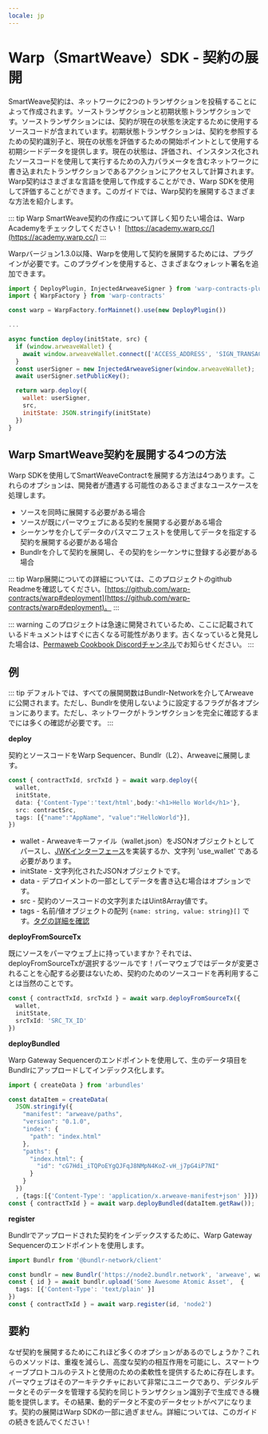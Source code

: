 ```yaml
---
locale: jp
---
```

# Warp（SmartWeave）SDK - 契約の展開

SmartWeave契約は、ネットワークに2つのトランザクションを投稿することによって作成されます。ソーストランザクションと初期状態トランザクションです。ソーストランザクションには、契約が現在の状態を決定するために使用するソースコードが含まれています。初期状態トランザクションは、契約を参照するための契約識別子と、現在の状態を評価するための開始ポイントとして使用する初期シードデータを提供します。現在の状態は、評価され、インスタンス化されたソースコードを使用して実行するための入力パラメータを含むネットワークに書き込まれたトランザクションであるアクションにアクセスして計算されます。Warp契約はさまざまな言語を使用して作成することができ、Warp SDKを使用して評価することができます。このガイドでは、Warp契約を展開するさまざまな方法を紹介します。

::: tip
Warp SmartWeave契約の作成について詳しく知りたい場合は、Warp Academyをチェックしてください！ [https://academy.warp.cc/](https://academy.warp.cc/)
:::

Warpバージョン1.3.0以降、Warpを使用して契約を展開するためには、プラグインが必要です。このプラグインを使用すると、さまざまなウォレット署名を追加できます。

```js
import { DeployPlugin, InjectedArweaveSigner } from 'warp-contracts-plugin-deploy'
import { WarpFactory } from 'warp-contracts'

const warp = WarpFactory.forMainnet().use(new DeployPlugin())

...

async function deploy(initState, src) {
  if (window.arweaveWallet) {
    await window.arweaveWallet.connect(['ACCESS_ADDRESS', 'SIGN_TRANSACTION', 'ACCESS_PUBLIC_KEY', 'SIGNATURE']);
  }
  const userSigner = new InjectedArweaveSigner(window.arweaveWallet);
  await userSigner.setPublicKey();

  return warp.deploy({
    wallet: userSigner,
    src,
    initState: JSON.stringify(initState)
  })
}
```


## Warp SmartWeave契約を展開する4つの方法

Warp SDKを使用してSmartWeaveContractを展開する方法は4つあります。これらのオプションは、開発者が遭遇する可能性のあるさまざまなユースケースを処理します。

* ソースを同時に展開する必要がある場合
* ソースが既にパーマウェブにある契約を展開する必要がある場合
* シーケンサを介してデータのパスマニフェストを使用してデータを指定する契約を展開する必要がある場合
* Bundlrを介して契約を展開し、その契約をシーケンサに登録する必要がある場合

::: tip
Warp展開についての詳細については、このプロジェクトのgithub Readmeを確認してください。[https://github.com/warp-contracts/warp#deployment](https://github.com/warp-contracts/warp#deployment)。
:::

::: warning
このプロジェクトは急速に開発されているため、ここに記載されているドキュメントはすぐに古くなる可能性があります。古くなっていると発見した場合は、[Permaweb Cookbook Discordチャンネル](https://discord.gg/haCAX3shxF)でお知らせください。
:::

## 例

::: tip
デフォルトでは、すべての展開関数はBundlr-Networkを介してArweaveに公開されます。ただし、Bundlrを使用しないように設定するフラグが各オプションにあります。ただし、ネットワークがトランザクションを完全に確認するまでには多くの確認が必要です。
:::

**deploy**

契約とソースコードをWarp Sequencer、Bundlr（L2）、Arweaveに展開します。

```ts
const { contractTxId, srcTxId } = await warp.deploy({
  wallet,
  initState,
  data: {'Content-Type':'text/html',body:'<h1>Hello World</h1>'},
  src: contractSrc,
  tags: [{"name":"AppName", "value":"HelloWorld"}],
})
```

* wallet - Arweaveキーファイル（wallet.json）をJSONオブジェクトとしてパースし、[JWKインターフェース](https://rfc-editor.org/rfc/rfc7517)を実装するか、文字列 'use_wallet' である必要があります。
* initState - 文字列化されたJSONオブジェクトです。
* data - デプロイメントの一部としてデータを書き込む場合はオプションです。
* src - 契約のソースコードの文字列またはUint8Array値です。
* tags - 名前/値オブジェクトの配列 `{name: string, value: string}[]` です。[タグの詳細を確認](../../../concepts/tags.md)

**deployFromSourceTx**

既にソースをパーマウェブ上に持っていますか？それでは、deployFromSourceTxが選択するツールです！パーマウェブではデータが変更されることを心配する必要はないため、契約のためのソースコードを再利用することは当然のことです。

```ts
const { contractTxId, srcTxId } = await warp.deployFromSourceTx({
  wallet,
  initState,
  srcTxId: 'SRC_TX_ID'
})
```

**deployBundled**

Warp Gateway Sequencerのエンドポイントを使用して、生のデータ項目をBundlrにアップロードしてインデックス化します。

```ts
import { createData } from 'arbundles'

const dataItem = createData(
  JSON.stringify({
    "manifest": "arweave/paths",
    "version": "0.1.0",
    "index": {
      "path": "index.html"
    },
    "paths": {
      "index.html": {
        "id": "cG7Hdi_iTQPoEYgQJFqJ8NMpN4KoZ-vH_j7pG4iP7NI"
      }
    }
  })
  , {tags:[{'Content-Type': 'application/x.arweave-manifest+json' }]})
const { contractTxId } = await warp.deployBundled(dataItem.getRaw());
```


**register**

Bundlrでアップロードされた契約をインデックスするために、Warp Gateway Sequencerのエンドポイントを使用します。

```ts
import Bundlr from '@bundlr-network/client'

const bundlr = new Bundlr('https://node2.bundlr.network', 'arweave', wallet)
const { id } = await bundlr.upload('Some Awesome Atomic Asset',  { 
  tags: [{'Content-Type': 'text/plain' }]
})
const { contractTxId } = await warp.register(id, 'node2') 
```

## 要約

なぜ契約を展開するためにこれほど多くのオプションがあるのでしょうか？これらのメソッドは、重複を減らし、高度な契約の相互作用を可能にし、スマートウィーブプロトコルのテストと使用のための柔軟性を提供するために存在します。パーマウェブはそのアーキテクチャにおいて非常にユニークであり、デジタルデータとそのデータを管理する契約を同じトランザクション識別子で生成できる機能を提供します。その結果、動的データと不変のデータセットがペアになります。契約の展開はWarp SDKの一部に過ぎません。詳細については、このガイドの続きを読んでください！